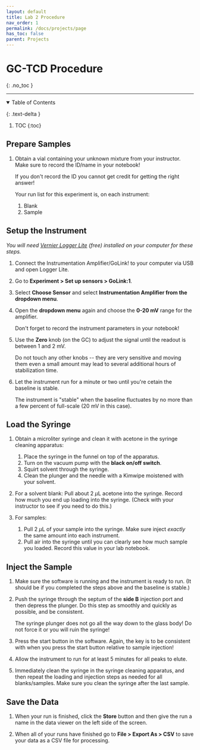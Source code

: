 ```yaml
---
layout: default
title: Lab 2 Procedure
nav_order: 1
permalink: /docs/projects/page
has_toc: false
parent: Projects
---
```


# GC-TCD Procedure
{: .no_toc  }

----

<details open markdown="block">
  <summary>
  Table of Contents
  </summary>

  {: .text-delta }
1. TOC
{:toc}
</details>

## Prepare Samples

1. Obtain a vial containing your unknown mixture from your instructor.  Make sure to record the ID/name in your notebook!  

    <div class="warning">
    If you don't record the ID you cannot get credit for getting the right answer!
    </div>

    Your run list for this experiment is, on each instrument:

    1. Blank
    1. Sample

## Setup the Instrument

*You will need [Vernier Logger Lite](https://www.vernier.com/products/software/logger-lite/#section5) (free) installed on your computer for these steps.*

<!-- *Due to increased time constraints with COVID19, these steps will be completed for you. A computer and the software will be provided.*   -->

1. Connect the Instrumentation Amplifier/GoLink! to your computer via USB and open Logger Lite.  

1. Go to **Experiment > Set up sensors > GoLink:1**.  

1. Select **Choose Sensor** and select **Instrumentation Amplifier from the dropdown menu**.  

1. Open the **dropdown menu** again and choose the **0-20 mV** range for the amplifier.

    <div class="tip">
    Don't forget to record the instrument parameters in your notebook!
    </div>

1. Use the **Zero** knob (on the GC) to adjust the signal until the readout is between 1 and 2 mV.

    <div class="warning">
    Do not touch any other knobs -- they are very sensitive and moving them even a small amount may lead to several additional hours of stabilization time.
    </div>
    
1. Let the instrument run for a minute or two until you're cetain the baseline is stable.

    <div class="tip">
    The instrument is "stable" when the baseline fluctuates by no more than a few percent of full-scale (20 mV in this case).
    </div>

## Load the Syringe

1. Obtain a microliter syringe and clean it with acetone in the syringe cleaning apparatus:   
    1. Place the syringe in the funnel on top of the apparatus.  
    2. Turn on the vacuum pump with the **black on/off switch**.  
    3. Squirt solvent through the syringe.  
    4. Clean the plunger and the needle with a Kimwipe moistened with your solvent.  
    
1. For a solvent blank:  Pull about 2 $\mu$L acetone into the syringe.  Record how much you end up loading into the syringe. (Check with your instructor to see if you need to do this.)

1. For samples:
    1. Pull 2 $\mu$L of your sample into the syringe.  Make sure inject *exactly* the same amount into each instrument.
    1. Pull air into the syringe until you can clearly see how much sample you loaded.  Record this value in your lab notebook.

## Inject the Sample

1. Make sure the software is running and the instrument is ready to run. (It should be if you completed the steps above and the baseline is stable.)

1. Push the syringe through the septum of the **side B** injection port and then depress the plunger.  Do this step as smoothly and quickly as possible, and be consistent.  

    <div class="warning">
    The syringe plunger does not go all the way down to the glass body!  Do not force it or you will ruin the syringe!
    </div>
    
3. Press the start button in the software.  Again, the key is to be consistent with when you press the start button relative to sample injection!

1. Allow the instrument to run for at least 5 minutes for all peaks to elute.

1. Immediately clean the syringe in the syringe cleaning apparatus, and then repeat the loading and injection steps as needed for all blanks/samples.  Make sure you clean the syringe after the last sample.

## Save the Data

1. When your run is finished, click the **Store** button and then give the run a name in the data viewer on the left side of the screen. 

1. When all of your runs have finished go to **File > Export As > CSV** to save your data as a CSV file for processing.
